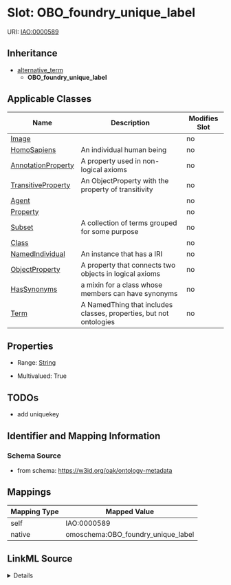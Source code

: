 

# Slot: OBO_foundry_unique_label



URI: [IAO:0000589](http://purl.obolibrary.org/obo/IAO_0000589)




## Inheritance

* [alternative_term](alternative_term.md)
    * **OBO_foundry_unique_label**






## Applicable Classes

| Name | Description | Modifies Slot |
| --- | --- | --- |
| [Image](Image.md) |  |  no  |
| [HomoSapiens](HomoSapiens.md) | An individual human being |  no  |
| [AnnotationProperty](AnnotationProperty.md) | A property used in non-logical axioms |  no  |
| [TransitiveProperty](TransitiveProperty.md) | An ObjectProperty with the property of transitivity |  no  |
| [Agent](Agent.md) |  |  no  |
| [Property](Property.md) |  |  no  |
| [Subset](Subset.md) | A collection of terms grouped for some purpose |  no  |
| [Class](Class.md) |  |  no  |
| [NamedIndividual](NamedIndividual.md) | An instance that has a IRI |  no  |
| [ObjectProperty](ObjectProperty.md) | A property that connects two objects in logical axioms |  no  |
| [HasSynonyms](HasSynonyms.md) | a mixin for a class whose members can have synonyms |  no  |
| [Term](Term.md) | A NamedThing that includes classes, properties, but not ontologies |  no  |







## Properties

* Range: [String](String.md)

* Multivalued: True





## TODOs

* add uniquekey

## Identifier and Mapping Information







### Schema Source


* from schema: https://w3id.org/oak/ontology-metadata




## Mappings

| Mapping Type | Mapped Value |
| ---  | ---  |
| self | IAO:0000589 |
| native | omoschema:OBO_foundry_unique_label |




## LinkML Source

<details>
```yaml
name: OBO_foundry_unique_label
todos:
- add uniquekey
from_schema: https://w3id.org/oak/ontology-metadata
rank: 1000
is_a: alternative_term
slot_uri: IAO:0000589
alias: OBO_foundry_unique_label
domain_of:
- HasSynonyms
range: string
multivalued: true

```
</details>